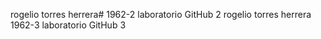 rogelio torres herrera# 1962-2
laboratorio GitHub 2
rogelio torres herrera 1962-3
laboratorio GitHub 3
